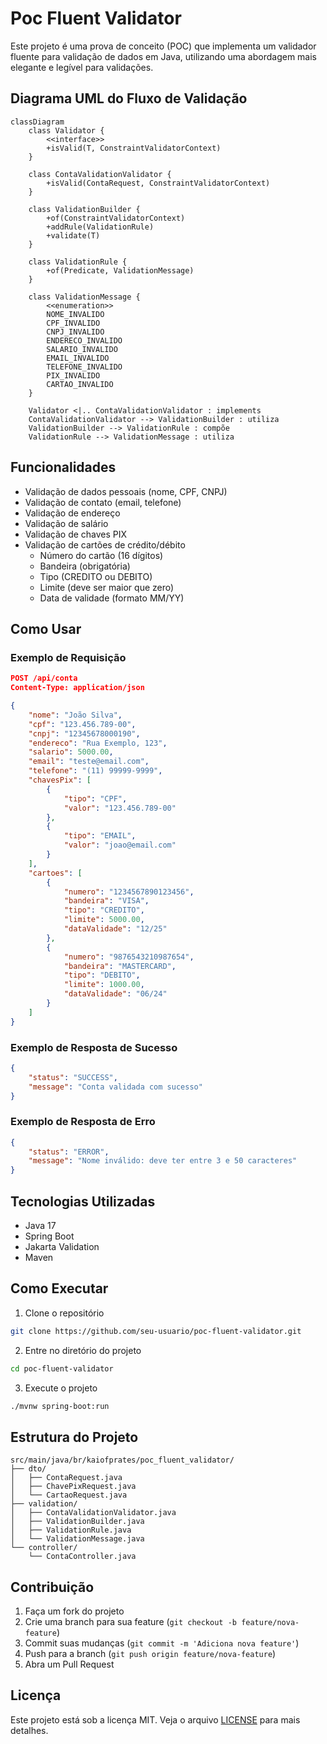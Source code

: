 # Poc Fluent Validator

Este projeto é uma prova de conceito (POC) que implementa um validador fluente para validação de dados em Java, utilizando uma abordagem mais elegante e legível para validações.

## Diagrama UML do Fluxo de Validação

```mermaid
classDiagram
    class Validator {
        <<interface>>
        +isValid(T, ConstraintValidatorContext)
    }

    class ContaValidationValidator {
        +isValid(ContaRequest, ConstraintValidatorContext)
    }

    class ValidationBuilder {
        +of(ConstraintValidatorContext)
        +addRule(ValidationRule)
        +validate(T)
    }

    class ValidationRule {
        +of(Predicate, ValidationMessage)
    }

    class ValidationMessage {
        <<enumeration>>
        NOME_INVALIDO
        CPF_INVALIDO
        CNPJ_INVALIDO
        ENDERECO_INVALIDO
        SALARIO_INVALIDO
        EMAIL_INVALIDO
        TELEFONE_INVALIDO
        PIX_INVALIDO
        CARTAO_INVALIDO
    }

    Validator <|.. ContaValidationValidator : implements
    ContaValidationValidator --> ValidationBuilder : utiliza
    ValidationBuilder --> ValidationRule : compõe
    ValidationRule --> ValidationMessage : utiliza
```

## Funcionalidades

- Validação de dados pessoais (nome, CPF, CNPJ)
- Validação de contato (email, telefone)
- Validação de endereço
- Validação de salário
- Validação de chaves PIX
- Validação de cartões de crédito/débito
  - Número do cartão (16 dígitos)
  - Bandeira (obrigatória)
  - Tipo (CREDITO ou DEBITO)
  - Limite (deve ser maior que zero)
  - Data de validade (formato MM/YY)

## Como Usar

### Exemplo de Requisição

```json
POST /api/conta
Content-Type: application/json

{
    "nome": "João Silva",
    "cpf": "123.456.789-00",
    "cnpj": "12345678000190",
    "endereco": "Rua Exemplo, 123",
    "salario": 5000.00,
    "email": "teste@email.com",
    "telefone": "(11) 99999-9999",
    "chavesPix": [
        {
            "tipo": "CPF",
            "valor": "123.456.789-00"
        },
        {
            "tipo": "EMAIL",
            "valor": "joao@email.com"
        }
    ],
    "cartoes": [
        {
            "numero": "1234567890123456",
            "bandeira": "VISA",
            "tipo": "CREDITO",
            "limite": 5000.00,
            "dataValidade": "12/25"
        },
        {
            "numero": "9876543210987654",
            "bandeira": "MASTERCARD",
            "tipo": "DEBITO",
            "limite": 1000.00,
            "dataValidade": "06/24"
        }
    ]
}
```

### Exemplo de Resposta de Sucesso

```json
{
    "status": "SUCCESS",
    "message": "Conta validada com sucesso"
}
```

### Exemplo de Resposta de Erro

```json
{
    "status": "ERROR",
    "message": "Nome inválido: deve ter entre 3 e 50 caracteres"
}
```

## Tecnologias Utilizadas

- Java 17
- Spring Boot
- Jakarta Validation
- Maven

## Como Executar

1. Clone o repositório
```bash
git clone https://github.com/seu-usuario/poc-fluent-validator.git
```

2. Entre no diretório do projeto
```bash
cd poc-fluent-validator
```

3. Execute o projeto
```bash
./mvnw spring-boot:run
```

## Estrutura do Projeto

```
src/main/java/br/kaiofprates/poc_fluent_validator/
├── dto/
│   ├── ContaRequest.java
│   ├── ChavePixRequest.java
│   └── CartaoRequest.java
├── validation/
│   ├── ContaValidationValidator.java
│   ├── ValidationBuilder.java
│   ├── ValidationRule.java
│   └── ValidationMessage.java
└── controller/
    └── ContaController.java
```

## Contribuição

1. Faça um fork do projeto
2. Crie uma branch para sua feature (`git checkout -b feature/nova-feature`)
3. Commit suas mudanças (`git commit -m 'Adiciona nova feature'`)
4. Push para a branch (`git push origin feature/nova-feature`)
5. Abra um Pull Request

## Licença

Este projeto está sob a licença MIT. Veja o arquivo [LICENSE](LICENSE) para mais detalhes. 